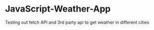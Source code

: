 # JavaScript-Weather-App
Testing out fetch API and 3rd party api to get weather in different cities
